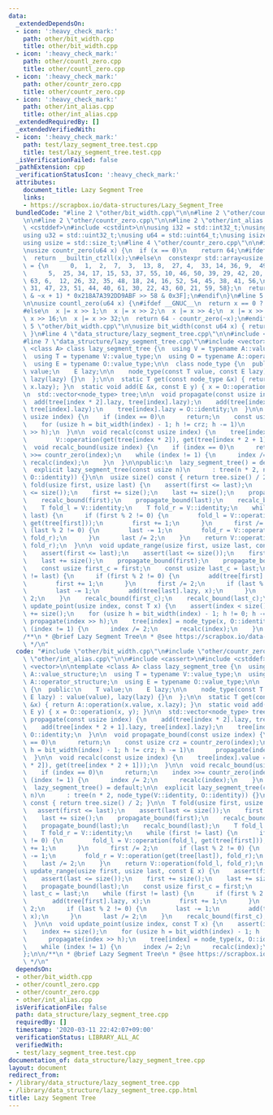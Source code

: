 ```yaml
---
data:
  _extendedDependsOn:
  - icon: ':heavy_check_mark:'
    path: other/bit_width.cpp
    title: other/bit_width.cpp
  - icon: ':heavy_check_mark:'
    path: other/countl_zero.cpp
    title: other/countl_zero.cpp
  - icon: ':heavy_check_mark:'
    path: other/countr_zero.cpp
    title: other/countr_zero.cpp
  - icon: ':heavy_check_mark:'
    path: other/int_alias.cpp
    title: other/int_alias.cpp
  _extendedRequiredBy: []
  _extendedVerifiedWith:
  - icon: ':heavy_check_mark:'
    path: test/lazy_segment_tree.test.cpp
    title: test/lazy_segment_tree.test.cpp
  _isVerificationFailed: false
  _pathExtension: cpp
  _verificationStatusIcon: ':heavy_check_mark:'
  attributes:
    document_title: Lazy Segment Tree
    links:
    - https://scrapbox.io/data-structures/Lazy_Segment_Tree
  bundledCode: "#line 2 \"other/bit_width.cpp\"\n\n#line 2 \"other/countl_zero.cpp\"\
    \n\n#line 2 \"other/countr_zero.cpp\"\n\n#line 2 \"other/int_alias.cpp\"\n\n#include\
    \ <cstddef>\n#include <cstdint>\n\nusing i32 = std::int32_t;\nusing i64 = std::int64_t;\n\
    using u32 = std::uint32_t;\nusing u64 = std::uint64_t;\nusing isize = std::ptrdiff_t;\n\
    using usize = std::size_t;\n#line 4 \"other/countr_zero.cpp\"\n\n#include <array>\n\
    \nusize countr_zero(u64 x) {\n  if (x == 0)\n    return 64;\n#ifdef __GNUC__\n\
    \  return __builtin_ctzll(x);\n#else\n  constexpr std::array<usize, 64> table\
    \ = {\n      0,  1,  2,  7,  3,  13, 8,  27, 4,  33, 14, 36, 9,  49, 28, 19,\n\
    \      5,  25, 34, 17, 15, 53, 37, 55, 10, 46, 50, 39, 29, 42, 20, 57,\n     \
    \ 63, 6,  12, 26, 32, 35, 48, 18, 24, 16, 52, 54, 45, 38, 41, 56,\n      62, 11,\
    \ 31, 47, 23, 51, 44, 40, 61, 30, 22, 43, 60, 21, 59, 58};\n  return table[(x\
    \ & ~x + 1) * 0x218A7A392DD9ABF >> 58 & 0x3F];\n#endif\n}\n#line 5 \"other/countl_zero.cpp\"\
    \n\nusize countl_zero(u64 x) {\n#ifdef __GNUC__\n  return x == 0 ? 64 : __builtin_clzll(x);\n\
    #else\n  x |= x >> 1;\n  x |= x >> 2;\n  x |= x >> 4;\n  x |= x >> 8;\n  x |=\
    \ x >> 16;\n  x |= x >> 32;\n  return 64 - countr_zero(~x);\n#endif\n}\n#line\
    \ 5 \"other/bit_width.cpp\"\n\nusize bit_width(const u64 x) { return 64 - countl_zero(x);\
    \ }\n#line 4 \"data_structure/lazy_segment_tree.cpp\"\n\n#include <cassert>\n\
    #line 7 \"data_structure/lazy_segment_tree.cpp\"\n#include <vector>\n\ntemplate\
    \ <class A> class lazy_segment_tree {\n  using V = typename A::value_structure;\n\
    \  using T = typename V::value_type;\n  using O = typename A::operator_structure;\n\
    \  using E = typename O::value_type;\n\n  class node_type {\n  public:\n    T\
    \ value;\n    E lazy;\n\n    node_type(const T value, const E lazy) : value(value),\
    \ lazy(lazy) {}\n  };\n\n  static T get(const node_type &x) { return A::operation(x.value,\
    \ x.lazy); }\n  static void add(E &x, const E y) { x = O::operation(x, y); }\n\
    \n  std::vector<node_type> tree;\n\n  void propagate(const usize index) {\n  \
    \  add(tree[index * 2].lazy, tree[index].lazy);\n    add(tree[index * 2 + 1].lazy,\
    \ tree[index].lazy);\n    tree[index].lazy = O::identity;\n  }\n\n  void propagate_bound(const\
    \ usize index) {\n    if (index == 0)\n      return;\n    const usize crz = countr_zero(index);\n\
    \    for (usize h = bit_width(index) - 1; h != crz; h -= 1)\n      propagate(index\
    \ >> h);\n  }\n\n  void recalc(const usize index) {\n    tree[index].value =\n\
    \        V::operation(get(tree[index * 2]), get(tree[index * 2 + 1]));\n  }\n\n\
    \  void recalc_bound(usize index) {\n    if (index == 0)\n      return;\n    index\
    \ >>= countr_zero(index);\n    while (index != 1) {\n      index /= 2;\n     \
    \ recalc(index);\n    }\n  }\n\npublic:\n  lazy_segment_tree() = default;\n\n\
    \  explicit lazy_segment_tree(const usize n)\n      : tree(n * 2, node_type(V::identity,\
    \ O::identity)) {}\n\n  usize size() const { return tree.size() / 2; }\n\n  T\
    \ fold(usize first, usize last) {\n    assert(first <= last);\n    assert(last\
    \ <= size());\n    first += size();\n    last += size();\n    propagate_bound(first);\n\
    \    recalc_bound(first);\n    propagate_bound(last);\n    recalc_bound(last);\n\
    \    T fold_l = V::identity;\n    T fold_r = V::identity;\n    while (first !=\
    \ last) {\n      if (first % 2 != 0) {\n        fold_l = V::operation(fold_l,\
    \ get(tree[first]));\n        first += 1;\n      }\n      first /= 2;\n      if\
    \ (last % 2 != 0) {\n        last -= 1;\n        fold_r = V::operation(get(tree[last]),\
    \ fold_r);\n      }\n      last /= 2;\n    }\n    return V::operation(fold_l,\
    \ fold_r);\n  }\n\n  void update_range(usize first, usize last, const E x) {\n\
    \    assert(first <= last);\n    assert(last <= size());\n    first += size();\n\
    \    last += size();\n    propagate_bound(first);\n    propagate_bound(last);\n\
    \    const usize first_c = first;\n    const usize last_c = last;\n    while (first\
    \ != last) {\n      if (first % 2 != 0) {\n        add(tree[first].lazy, x);\n\
    \        first += 1;\n      }\n      first /= 2;\n      if (last % 2 != 0) {\n\
    \        last -= 1;\n        add(tree[last].lazy, x);\n      }\n      last /=\
    \ 2;\n    }\n    recalc_bound(first_c);\n    recalc_bound(last_c);\n  }\n\n  void\
    \ update_point(usize index, const T x) {\n    assert(index < size());\n    index\
    \ += size();\n    for (usize h = bit_width(index) - 1; h != 0; h -= 1)\n     \
    \ propagate(index >> h);\n    tree[index] = node_type(x, O::identity);\n    while\
    \ (index != 1) {\n      index /= 2;\n      recalc(index);\n    }\n  }\n};\n\n\
    /**\n * @brief Lazy Segment Tree\n * @see https://scrapbox.io/data-structures/Lazy_Segment_Tree\n\
    \ */\n"
  code: "#include \"other/bit_width.cpp\"\n#include \"other/countr_zero.cpp\"\n#include\
    \ \"other/int_alias.cpp\"\n\n#include <cassert>\n#include <cstddef>\n#include\
    \ <vector>\n\ntemplate <class A> class lazy_segment_tree {\n  using V = typename\
    \ A::value_structure;\n  using T = typename V::value_type;\n  using O = typename\
    \ A::operator_structure;\n  using E = typename O::value_type;\n\n  class node_type\
    \ {\n  public:\n    T value;\n    E lazy;\n\n    node_type(const T value, const\
    \ E lazy) : value(value), lazy(lazy) {}\n  };\n\n  static T get(const node_type\
    \ &x) { return A::operation(x.value, x.lazy); }\n  static void add(E &x, const\
    \ E y) { x = O::operation(x, y); }\n\n  std::vector<node_type> tree;\n\n  void\
    \ propagate(const usize index) {\n    add(tree[index * 2].lazy, tree[index].lazy);\n\
    \    add(tree[index * 2 + 1].lazy, tree[index].lazy);\n    tree[index].lazy =\
    \ O::identity;\n  }\n\n  void propagate_bound(const usize index) {\n    if (index\
    \ == 0)\n      return;\n    const usize crz = countr_zero(index);\n    for (usize\
    \ h = bit_width(index) - 1; h != crz; h -= 1)\n      propagate(index >> h);\n\
    \  }\n\n  void recalc(const usize index) {\n    tree[index].value =\n        V::operation(get(tree[index\
    \ * 2]), get(tree[index * 2 + 1]));\n  }\n\n  void recalc_bound(usize index) {\n\
    \    if (index == 0)\n      return;\n    index >>= countr_zero(index);\n    while\
    \ (index != 1) {\n      index /= 2;\n      recalc(index);\n    }\n  }\n\npublic:\n\
    \  lazy_segment_tree() = default;\n\n  explicit lazy_segment_tree(const usize\
    \ n)\n      : tree(n * 2, node_type(V::identity, O::identity)) {}\n\n  usize size()\
    \ const { return tree.size() / 2; }\n\n  T fold(usize first, usize last) {\n \
    \   assert(first <= last);\n    assert(last <= size());\n    first += size();\n\
    \    last += size();\n    propagate_bound(first);\n    recalc_bound(first);\n\
    \    propagate_bound(last);\n    recalc_bound(last);\n    T fold_l = V::identity;\n\
    \    T fold_r = V::identity;\n    while (first != last) {\n      if (first % 2\
    \ != 0) {\n        fold_l = V::operation(fold_l, get(tree[first]));\n        first\
    \ += 1;\n      }\n      first /= 2;\n      if (last % 2 != 0) {\n        last\
    \ -= 1;\n        fold_r = V::operation(get(tree[last]), fold_r);\n      }\n  \
    \    last /= 2;\n    }\n    return V::operation(fold_l, fold_r);\n  }\n\n  void\
    \ update_range(usize first, usize last, const E x) {\n    assert(first <= last);\n\
    \    assert(last <= size());\n    first += size();\n    last += size();\n    propagate_bound(first);\n\
    \    propagate_bound(last);\n    const usize first_c = first;\n    const usize\
    \ last_c = last;\n    while (first != last) {\n      if (first % 2 != 0) {\n \
    \       add(tree[first].lazy, x);\n        first += 1;\n      }\n      first /=\
    \ 2;\n      if (last % 2 != 0) {\n        last -= 1;\n        add(tree[last].lazy,\
    \ x);\n      }\n      last /= 2;\n    }\n    recalc_bound(first_c);\n    recalc_bound(last_c);\n\
    \  }\n\n  void update_point(usize index, const T x) {\n    assert(index < size());\n\
    \    index += size();\n    for (usize h = bit_width(index) - 1; h != 0; h -= 1)\n\
    \      propagate(index >> h);\n    tree[index] = node_type(x, O::identity);\n\
    \    while (index != 1) {\n      index /= 2;\n      recalc(index);\n    }\n  }\n\
    };\n\n/**\n * @brief Lazy Segment Tree\n * @see https://scrapbox.io/data-structures/Lazy_Segment_Tree\n\
    \ */\n"
  dependsOn:
  - other/bit_width.cpp
  - other/countl_zero.cpp
  - other/countr_zero.cpp
  - other/int_alias.cpp
  isVerificationFile: false
  path: data_structure/lazy_segment_tree.cpp
  requiredBy: []
  timestamp: '2020-03-11 22:42:07+09:00'
  verificationStatus: LIBRARY_ALL_AC
  verifiedWith:
  - test/lazy_segment_tree.test.cpp
documentation_of: data_structure/lazy_segment_tree.cpp
layout: document
redirect_from:
- /library/data_structure/lazy_segment_tree.cpp
- /library/data_structure/lazy_segment_tree.cpp.html
title: Lazy Segment Tree
---
```

